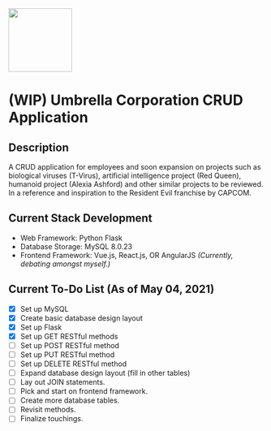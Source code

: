 <img src="https://static.wikia.nocookie.net/residentevil/images/5/50/UmbrellaCorporation3.png" width="125" height="125">

# (WIP) Umbrella Corporation CRUD Application

## Description
A CRUD application for employees and soon expansion on projects such as biological viruses (T-Virus), artificial intelligence project (Red Queen), humanoid project (Alexia Ashford) and other similar projects to be reviewed. In a reference and inspiration to the Resident Evil franchise by CAPCOM.


## Current Stack Development

- Web Framework: Python Flask
- Database Storage: MySQL 8.0.23
- Frontend Framework: Vue.js, React.js, OR AngularJS _(Currently, debating amongst myself.)_


## Current To-Do List (As of May 04, 2021)

- [x] Set up MySQL
- [x] Create basic database design layout
- [x] Set up Flask
- [x] Set up GET RESTful methods
- [ ] Set up POST RESTful method
- [ ] Set up PUT RESTful method
- [ ] Set up DELETE RESTful method
- [ ] Expand database design layout (fill in other tables)
- [ ] Lay out JOIN statements. 
- [ ] Pick and start on frontend framework. 
- [ ] Create more database tables. 
- [ ] Revisit methods. 
- [ ] Finalize touchings.

